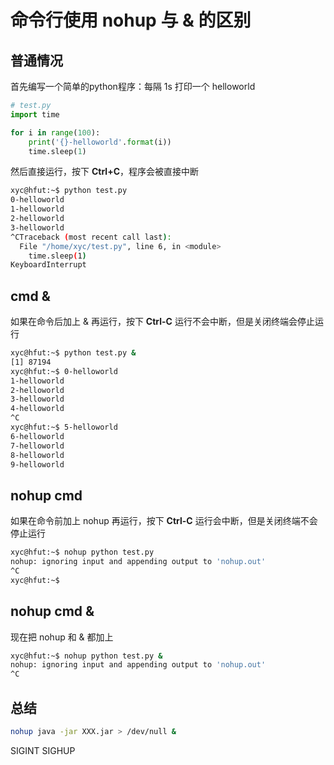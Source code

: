 # 命令行使用 nohup 与 & 的区别

## 普通情况
首先编写一个简单的python程序：每隔 1s 打印一个 helloworld
```python
# test.py
import time

for i in range(100):
    print('{}-helloworld'.format(i))
    time.sleep(1)
```
然后直接运行，按下 **Ctrl+C**，程序会被直接中断

```bash
xyc@hfut:~$ python test.py
0-helloworld
1-helloworld
2-helloworld
3-helloworld
^CTraceback (most recent call last):
  File "/home/xyc/test.py", line 6, in <module>
    time.sleep(1)
KeyboardInterrupt
```
## cmd &
如果在命令后加上 & 再运行，按下 **Ctrl-C** 运行不会中断，但是关闭终端会停止运行
```bash
xyc@hfut:~$ python test.py &
[1] 87194
xyc@hfut:~$ 0-helloworld
1-helloworld
2-helloworld
3-helloworld
4-helloworld
^C
xyc@hfut:~$ 5-helloworld
6-helloworld
7-helloworld
8-helloworld
9-helloworld
```

## nohup cmd
如果在命令前加上 nohup 再运行，按下 **Ctrl-C** 运行会中断，但是关闭终端不会停止运行
```bash
xyc@hfut:~$ nohup python test.py
nohup: ignoring input and appending output to 'nohup.out'
^C
xyc@hfut:~$
```

## nohup cmd &
现在把 nohup 和 & 都加上
```sh
xyc@hfut:~$ nohup python test.py &
nohup: ignoring input and appending output to 'nohup.out'
^C
```

## 总结
```bash
nohup java -jar XXX.jar > /dev/null &
```
SIGINT
SIGHUP
